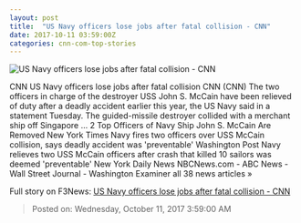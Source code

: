 ```yaml
---
layout: post
title:  "US Navy officers lose jobs after fatal collision - CNN"
date: 2017-10-11 03:59:00Z
categories: cnn-com-top-stories
---
```


![US Navy officers lose jobs after fatal collision - CNN](http://i2.cdn.cnn.com/cnnnext/dam/assets/170821093834-01-uss-john-s-mccain-collission-0821-super-tease.jpg)

CNN US Navy officers lose jobs after fatal collision CNN (CNN) The two officers in charge of the destroyer USS John S. McCain have been relieved of duty after a deadly accident earlier this year, the US Navy said in a statement Tuesday. The guided-missile destroyer collided with a merchant ship off Singapore ... 2 Top Officers of Navy Ship John S. McCain Are Removed New York Times Navy fires two officers over USS McCain collision, says deadly accident was 'preventable' Washington Post Navy relieves two USS McCain officers after crash that killed 10 sailors was deemed 'preventable' New York Daily News NBCNews.com - ABC News - Wall Street Journal - Washington Examiner all 38 news articles »


Full story on F3News: [US Navy officers lose jobs after fatal collision - CNN](http://www.f3nws.com/n/gqWVpH)

> Posted on: Wednesday, October 11, 2017 3:59:00 AM

